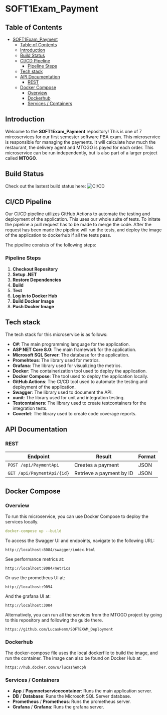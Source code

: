 # SOFT1Exam_Payment


## Table of Contents

- [SOFT1Exam\_Payment](#soft1exam_payment)
  - [Table of Contents](#table-of-contents)
  - [Introduction](#introduction)
  - [Build Status](#build-status)
  - [CI/CD Pipeline](#cicd-pipeline)
    - [Pipeline Steps](#pipeline-steps)
  - [Tech stack](#tech-stack)
  - [API Documentation](#api-documentation)
    - [REST](#rest)
  - [Docker Compose](#docker-compose)
    - [Overview](#overview)
    - [Dockerhub](#dockerhub)
    - [Services / Containers](#services--containers)

## Introduction

Welcome to the **SOFT1Exam_Payment** repository! This is one of 7 mircoservices for our first semester software PBA exam. This microservice is responsible for managing the payments. It will calculate how much the restaurant, the delivery agent and MTOGO is payed for each order. This microservice can be run independently, but is also part of a larger project called **MTOGO**. 

## Build Status
Check out the lastest build status here: ![CI/CD](https://github.com/LucasHemm/SOFT1Exam_Payment/actions/workflows/dotnet-tests.yml/badge.svg)

## CI/CD Pipeline

Our CI/CD pipeline utilizes GitHub Actions to automate the testing and deployment of the application. This uses our whole suite of tests. To initate the pipeline a pull request has to be made to merge the code. After the request has been made the pipeline will run the tests, and deploy the image of the application to dockerhub if all the tests pass.

The pipeline consists of the following steps:

### Pipeline Steps

1. **Checkout Repository**
2. **Setup .NET**
3. **Restore Dependencies**
4. **Build**
5. **Test**
6. **Log in to Docker Hub**
7. **Build Docker Image**
8. **Push Docker Image** 

## Tech stack
The tech stack for this microservice is as follows:
- **C#**: The main programming language for the application.
- **ASP NET Core 8.0**: The main framework for the application.
- **Microsoft SQL Server**: The database for the application.
- **Promehteus**: The library used for metrics.
- **Grafana**: The library used for visualizing the metrics.
- **Docker**: The containerization tool used to deploy the application.
- **Docker Compose**: The tool used to deploy the application locally.
- **GitHub Actions**: The CI/CD tool used to automate the testing and deployment of the application.
- **Swagger**: The library used to document the API.
- **xunit**: The library used for unit and integration testing.
- **Testcontainers**: The library used to create testcontainers for the integration tests.
- **Coverlet**: The library used to create code coverage reports.
## API Documentation
### REST

| **Endpoint**                  | **Result**                                    | **Format**   |
|-------------------------------|-----------------------------------------------|--------------|
| `POST /api/PaymentApi`           | Creates a payment                             | JSON         |
| `GET /api/PaymentApi/{id}`       | Retrieve a payment by ID                      | JSON         |





## Docker Compose

### Overview

To run this microservice, you can use Docker Compose to deploy the services locally. 

```yaml
docker-compose up --build
```
To access the Swagger UI and endpoints, navigate to the following URL:
```
http://localhost:8084/swagger/index.html
```

See performance metrics at:
```
http://localhost:8084/metrics
```
Or use the prometheus UI at:
```
http://localhost:9094
```
And the grafana UI at:
```
http://localhost:3004
```

Alternatively, you can run all the services from the MTOGO project by going to this repository and following the guide there.
```
https://github.com/LucasHemm/SOFTEXAM_Deployment
```

### Dockerhub
The docker-compose file uses the local dockerfile to build the image, and run the container. The image can also be found on Docker Hub at:
```
https://hub.docker.com/u/lucashemcph
```

### Services / Containers

- **App** / **Paymnetservicecontainer**: Runs the main application server.
- **DB** / **Database**: Runs the Microsoft SQL Server database.
- **Prometheus** / **Prometheus**: Runs the prometheus server.
- **Grafana** / **Grafana**: Runs the grafana server.








